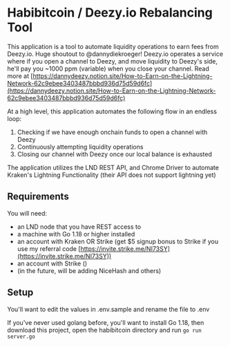 
# Habibitcoin / Deezy.io Rebalancing Tool

This application is a tool to automate liquidity operations to earn fees from Deezy.io. Huge shoutout to @dannydiekroeger! Deezy.io operates a service where if you open a channel to Deezy, and move liquidity to Deezy's side, he'll pay you ~1000 ppm (variable) when you close your channel. Read more at [https://dannydeezy.notion.site/How-to-Earn-on-the-Lightning-Network-62c9ebee3403487bbbd936d75d59d6fc](https://dannydeezy.notion.site/How-to-Earn-on-the-Lightning-Network-62c9ebee3403487bbbd936d75d59d6fc)

At a high level, this application automates the following flow in an endless loop:
1. Checking if we have enough onchain funds to open a channel with Deezy
2. Continuously attempting liquidity operations
3. Closing our channel with Deezy once our local balance is exhausted

The application utilizes the LND REST API, and Chrome Driver to automate Kraken's Lightning Functionality (their API does not support lightning yet)

## Requirements
You will need:
- an LND node that you have REST access to
- a machine with Go 1.18 or higher installed
- an account with Kraken OR Strike (get $5 signup bonus to Strike if you use my referral code [https://invite.strike.me/NI73SY](https://invite.strike.me/NI73SY))
- an account with Strike ()
- (in the future, will be adding NiceHash and others)

## Setup
You'll want to edit the values in .env.sample and rename the file to .env

If you've never used golang before, you'll want to install Go 1.18, then download this project, open the habibitcoin directory and run `go run server.go`

